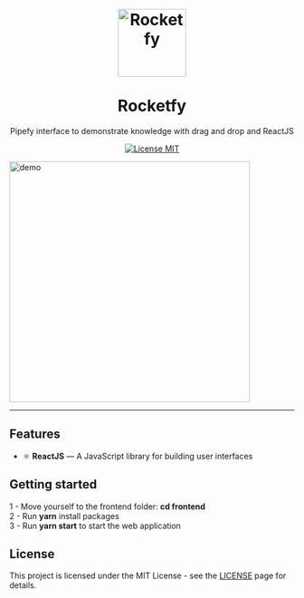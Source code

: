 <h1 align="center">
<br>
  <img src="https://i.imgur.com/XvzSBQj.png" alt="Rocketfy" width="120">
<br>
<br>
Rocketfy
</h1>

<p align="center">Pipefy interface to demonstrate knowledge with drag and drop and ReactJS</p>

<p align="center">
  <a href="https://opensource.org/licenses/MIT">
    <img src="https://img.shields.io/badge/License-MIT-blue.svg" alt="License MIT">
  </a>
</p>

[//]: # (Add your gifs/images here:)
<div>
  <img src="https://i.imgur.com/wuWrrKt.gif" alt="demo" height="425">
</div>

<hr />

## Features
[//]: # (Add the features of your project here:)

- ⚛️ **ReactJS** — A JavaScript library for building user interfaces

## Getting started

1 - Move yourself to the frontend folder: **cd frontend** <br />
2 - Run **yarn** install packages <br />
3 - Run **yarn start** to start the web application

## License

This project is licensed under the MIT License - see the [LICENSE](https://opensource.org/licenses/MIT) page for details.
